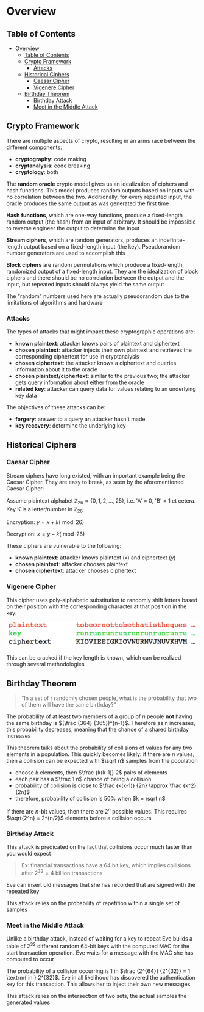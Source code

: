 # Overview

## Table of Contents

- [Overview](#overview)
  - [Table of Contents](#table-of-contents)
  - [Crypto Framework](#crypto-framework)
    - [Attacks](#attacks)
  - [Historical Ciphers](#historical-ciphers)
    - [Caesar Cipher](#caesar-cipher)
    - [Vigenere Cipher](#vigenere-cipher)
  - [Birthday Theorem](#birthday-theorem)
    - [Birthday Attack](#birthday-attack)
    - [Meet in the Middle Attack](#meet-in-the-middle-attack)

## Crypto Framework

There are multiple aspects of crypto, resulting in an arms race between the different components:

- **cryptography**: code making
- **cryptanalysis**: code breaking
- **cryptology**: both

The **random oracle** crypto model gives us an idealization of ciphers and hash functions. This model produces random outputs based on inputs with no correlation between the two. Additionally, for every repeated input, the oracle produces the same output as was generated the first time

**Hash functions**, which are one-way functions, produce a fixed-length random output (the hash) from an input of arbitrary. It should be impossible to reverse engineer the output to determine the input

**Stream ciphers**, which are random generators, produces an indefinite-length output based on a fixed-length input (the key). Pseudorandom number generators are used to accomplish this

**Block ciphers** are random permutations which produce a fixed-length, randomized output of a fixed-length input. They are the idealization of block ciphers and there should be no correlation between the output and the input, but repeated inputs should always yield the same output

The "random" numbers used here are actually pseudorandom due to the limitations of algorithms and hardware

### Attacks

The types of attacks that might impact these cryptographic operations are:

- **known plaintext**: attacker knows pairs of plaintext and ciphertext
- **chosen plaintext**: attacker injects their own plaintext and retrieves the corresponding ciphertext for use in cryptanalysis
- **chosen ciphertext**: the attacker knows a ciphertext and queries information about it to the oracle
- **chosen plaintext/ciphertext**: similar to the previous two; the attacker gets query information about either from the oracle
- **related key**: attacker can query data for values relating to an underlying key data

The objectives of these attacks can be:

- **forgery**: answer to a query an attacker hasn't made
- **key recovery**: determine the underlying key

## Historical Ciphers

### Caesar Cipher

Stream ciphers have long existed, with an important example being the Caesar Cipher. They are easy to break, as seen by the aforementioned Caesar Cipher:

Assume plaintext alphabet $\mathbb{Z}_{26} = \{0,1,2,...,25\}$, i.e. 'A' = 0, 'B' = 1 et cetera. Key K is a letter/number in $\mathbb{Z}_{26}$

Encryption: $y = x + k (\bmod26)$

Decryption: $x = y - k (\bmod26)$

These ciphers are vulnerable to the following:

- **known plaintext**: attacker knows plaintext (x) and ciphertext (y)
- **chosen plaintext**: attacker chooses plaintext
- **chosen ciphertext**: attacker chooses ciphertext

### Vigenere Cipher

This cipher uses poly-alphabetic substitution to randomly shift letters based on their position with the corresponding character at that position in the key:

![vigenere](/notes/assets/private_key_crypto/vigenere.PNG)

This can be cracked if the key length is known, which can be realized through several methodologies

## Birthday Theorem

> "In a set of r randomly chosen people, what is the probability that two of them will have the same birthday?"

The probability of at least two members of a group of $n$ people **not** having the same birthday is $(\frac {364} {365})^{n-1}$. Therefore as n increases, this probability decreases, meaning that the chance of a shared birthday increases

This theorem talks about the probability of collisions of values for any two elements in a population. This quickly becomes likely: if there are $n$ values, then a collision can be expected with $\sqrt n$ samples from the population

- choose $k$ elements, then $\frac {k(k-1)} 2$ pairs of elements
- each pair has a $\frac 1 n$ chance of being a collision
- probability of collision is close to $\frac {k(k-1)} {2n} \approx \frac {k^2} {2n}$
- therefore, probability of collision is 50% when $k = \sqrt n$

If there are $n$-bit values, then there are $2^n$ possible values. This requires $\sqrt{2^n} = 2^{n/2}$ elements before a collision occurs

### Birthday Attack

This attack is predicated on the fact that collisions occur much faster than you would expect

> Ex: financial transactions have a 64 bit key, which implies collisions after $2^{32} = 4$ billion transactions

Eve can insert old messages that she has recorded that are signed with the repeated key

This attack relies on the probability of repetition within a single set of samples

### Meet in the Middle Attack

Unlike a birthday attack, instead of waiting for a key to repeat Eve builds a table of $2^{32}$ different random 64-bit keys with the computed MAC for the start transaction operation. Eve waits for a message with the MAC she has computed to occur

The probability of a collision occurring is 1 in $\frac {2^{64}} {2^{32}} = 1 \textrm{ in } 2^{32}$. Eve in all likelihood has discovered the authentication key for this transaction. This allows her to inject their own new messages

This attack relies on the intersection of two sets, the actual samples the generated values
